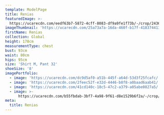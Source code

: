 ```yaml
---
template: ModelPage
title: Renias
featuredImage: >-
  https://ucarecdn.com/eedf63b7-5872-4cff-8083-df9a9fe1f73b/-/crop/2436x574/13,87/-/preview/
imageThumbnail: 'https://ucarecdn.com/25a73a7a-16da-460f-b17f-4183744130bd/'
firstName: Renias
collection: Global
height: 178cm
measurementType: chest
bust: 93cm
waist: 80cm
hips: 95cm
size: 'Shirt M, Pant 32'
shoeSize: '8'
imagePortfolio:
  - image: 'https://ucarecdn.com/dc9d5af0-a51b-445f-a64d-53d3f25fcafc/'
  - image: 'https://ucarecdn.com/2feec52f-e32d-4446-b8f8-a0baad6aab41/'
  - image: 'https://ucarecdn.com/41cd140c-18c5-47c2-a379-a05abe0827a5/'
  - image: >-
      https://ucarecdn.com/b55fbdab-3bf7-4a98-9f61-d8e1529b6f2a/-/crop/1588x1628/408,4/-/preview/
meta:
  title: Renias
---
```


